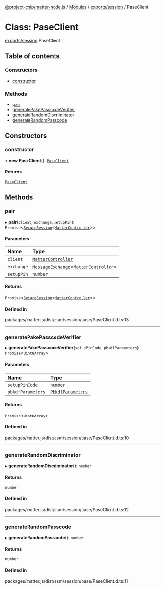 [@project-chip/matter-node.js](../README.md) / [Modules](../modules.md) / [exports/session](../modules/exports_session.md) / PaseClient

# Class: PaseClient

[exports/session](../modules/exports_session.md).PaseClient

## Table of contents

### Constructors

- [constructor](exports_session.PaseClient.md#constructor)

### Methods

- [pair](exports_session.PaseClient.md#pair)
- [generatePakePasscodeVerifier](exports_session.PaseClient.md#generatepakepasscodeverifier)
- [generateRandomDiscriminator](exports_session.PaseClient.md#generaterandomdiscriminator)
- [generateRandomPasscode](exports_session.PaseClient.md#generaterandompasscode)

## Constructors

### constructor

• **new PaseClient**(): [`PaseClient`](exports_session.PaseClient.md)

#### Returns

[`PaseClient`](exports_session.PaseClient.md)

## Methods

### pair

▸ **pair**(`client`, `exchange`, `setupPin`): `Promise`\<[`SecureSession`](exports_session.SecureSession.md)\<[`MatterController`](export._internal_.MatterController.md)\>\>

#### Parameters

| Name | Type |
| :------ | :------ |
| `client` | [`MatterController`](export._internal_.MatterController.md) |
| `exchange` | [`MessageExchange`](exports_protocol.MessageExchange.md)\<[`MatterController`](export._internal_.MatterController.md)\> |
| `setupPin` | `number` |

#### Returns

`Promise`\<[`SecureSession`](exports_session.SecureSession.md)\<[`MatterController`](export._internal_.MatterController.md)\>\>

#### Defined in

packages/matter.js/dist/esm/session/pase/PaseClient.d.ts:13

___

### generatePakePasscodeVerifier

▸ **generatePakePasscodeVerifier**(`setupPinCode`, `pbkdfParameters`): `Promise`\<`Uint8Array`\>

#### Parameters

| Name | Type |
| :------ | :------ |
| `setupPinCode` | `number` |
| `pbkdfParameters` | [`PbkdfParameters`](../interfaces/crypto_export.PbkdfParameters.md) |

#### Returns

`Promise`\<`Uint8Array`\>

#### Defined in

packages/matter.js/dist/esm/session/pase/PaseClient.d.ts:10

___

### generateRandomDiscriminator

▸ **generateRandomDiscriminator**(): `number`

#### Returns

`number`

#### Defined in

packages/matter.js/dist/esm/session/pase/PaseClient.d.ts:12

___

### generateRandomPasscode

▸ **generateRandomPasscode**(): `number`

#### Returns

`number`

#### Defined in

packages/matter.js/dist/esm/session/pase/PaseClient.d.ts:11

